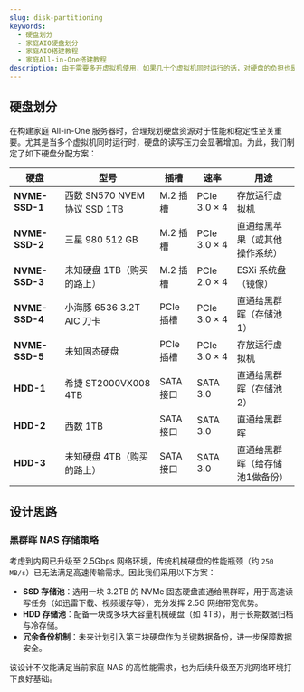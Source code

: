 ```yaml
---
slug: disk-partitioning
keywords: 
  - 硬盘划分
  - 家庭AIO硬盘划分
  - 家庭AIO搭建教程
  - 家庭All-in-One搭建教程
description: 由于需要多开虚拟机使用，如果几十个虚拟机同时运行的话，对硬盘的负担也是不小的，所以选择如下的方案
---
```

## 硬盘划分
在构建家庭 All-in-One 服务器时，合理规划硬盘资源对于性能和稳定性至关重要。尤其是当多个虚拟机同时运行时，硬盘的读写压力会显著增加。为此，我们制定了如下硬盘分配方案：

| 硬盘           | 型号                         | 插槽      | 速率         | 用途                            |
| -------------- | ---------------------------- | --------- | ------------ | ------------------------------- |
| **NVME-SSD-1** | 西数 SN570 NVEM 协议 SSD 1TB | M.2 插槽  | PCIe 3.0 × 4 | 存放运行虚拟机                  |
| **NVME-SSD-2** | 三星 980 512 GB              | M.2 插槽  | PCIe 3.0 × 4 | 直通给黑苹果（或其他操作系统）  |
| **NVME-SSD-3** | 未知硬盘 1TB（购买的路上）   | M.2 插槽  | PCIe 2.0 × 4 | ESXi 系统盘（镜像）             |
| **NVME-SSD-4** | 小海豚 6536 3.2T AIC 刀卡    | PCIe 插槽 | PCIe 3.0 × 4 | 直通给黑群晖（存储池1）         |
| **NVME-SSD-5** | 未知固态硬盘                 | PCIe 插槽 | PCIe 3.0 × 4 | 存放运行虚拟机                  |
| **HDD-1**      | 希捷 ST2000VX008 4TB         | SATA 接口 | SATA 3.0     | 直通给黑群晖（存储池2）         |
| **HDD-2**      | 西数   1TB                   | SATA 接口 | SATA 3.0     | 直通给黑群晖                    |
| **HDD-3**      | 未知硬盘 4TB（购买的路上）   | SATA 接口 | SATA 3.0     | 直通给黑群晖（给存储池1做备份） |

## 设计思路

### 黑群晖 NAS 存储策略

考虑到内网已升级至 2.5Gbps 网络环境，传统机械硬盘的性能瓶颈（约 `250 MB/s`）已无法满足高速传输需求。因此我们采用以下方案：

- **SSD 存储池**：选用一块 3.2TB 的 NVMe 固态硬盘直通给黑群晖，用于高速读写任务（如迅雷下载、视频缓存等），充分发挥 2.5G 网络带宽优势。
- **HDD 存储池**：配备一块或多块大容量机械硬盘（如 4TB），用于长期数据归档与冷存储。
- **冗余备份机制**：未来计划引入第三块硬盘作为关键数据备份，进一步保障数据安全。

该设计不仅能满足当前家庭 NAS 的高性能需求，也为后续升级至万兆网络环境打下良好基础。

